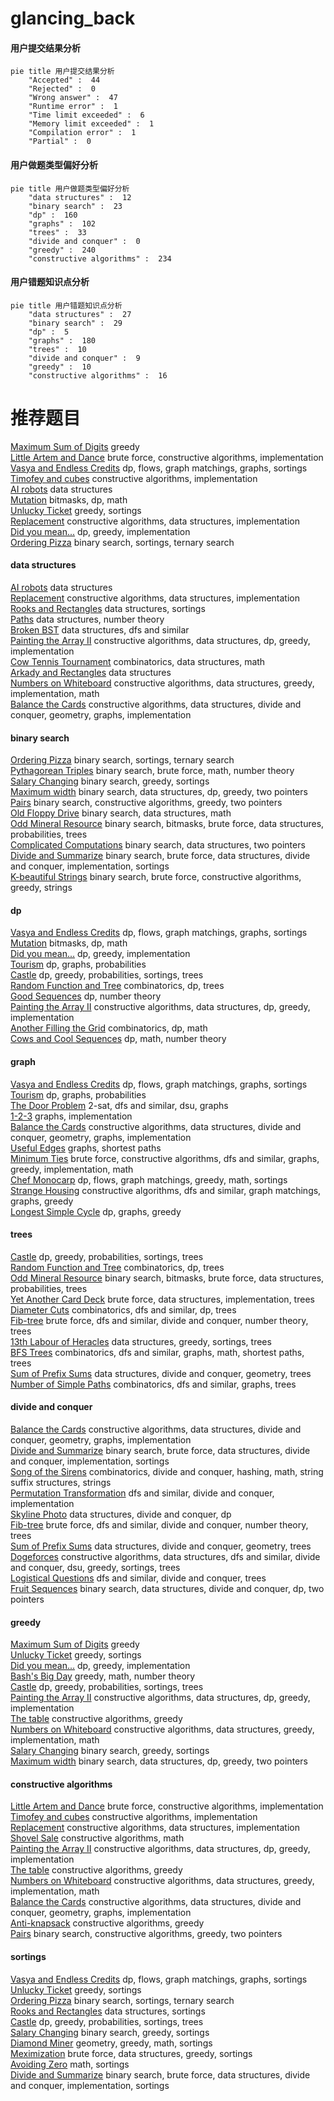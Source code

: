 # glancing_back
<!-- tabs:start -->
#### **用户提交结果分析**

```mermaid
pie title 用户提交结果分析
    "Accepted" :  44
    "Rejected" :  0
    "Wrong answer" :  47
    "Runtime error" :  1
    "Time limit exceeded" :  6
    "Memory limit exceeded" :  1
    "Compilation error" :  1
    "Partial" :  0
```
#### **用户做题类型偏好分析**

```mermaid
pie title 用户做题类型偏好分析
    "data structures" :  12
    "binary search" :  23
    "dp" :  160
    "graphs" :  102
    "trees" :  33
    "divide and conquer" :  0
    "greedy" :  240
    "constructive algorithms" :  234
```
#### **用户错题知识点分析**

```mermaid
pie title 用户错题知识点分析
    "data structures" :  27
    "binary search" :  29
    "dp" :  5
    "graphs" :  180
    "trees" :  10
    "divide and conquer" :  9
    "greedy" :  10
    "constructive algorithms" :  16
```
<!-- tabs:end -->
# 推荐题目
[Maximum Sum of Digits](http://codeforces.com/problemset/problem/1060/B)		greedy		  
[Little Artem and Dance](https://codeforces.com/contest/669/problem/D)		brute force,
                        constructive algorithms,
                        implementation		  
[Vasya and Endless Credits](http://codeforces.com/problemset/problem/1107/F)		dp,
                        flows,
                        graph matchings,
                        graphs,
                        sortings		  
[Timofey and cubes](http://codeforces.com/problemset/problem/764/B)		constructive algorithms,
                        implementation		  
[AI robots](http://codeforces.com/problemset/problem/1045/G)		data structures		  
[Mutation](http://codeforces.com/problemset/problem/76/C)		bitmasks,
                        dp,
                        math		  
[Unlucky Ticket](http://codeforces.com/problemset/problem/160/B)		greedy,
                        sortings		  
[Replacement](https://codeforces.com/contest/136/problem/C)		constructive algorithms,
                        data structures,
                        implementation		  
[Did you mean...](https://codeforces.com/contest/860/problem/A)		dp,
                        greedy,
                        implementation		  
[Ordering Pizza](http://codeforces.com/problemset/problem/865/B)		binary search,
                        sortings,
                        ternary search		  
<!-- tabs:start -->
#### **data structures**
[AI robots](http://codeforces.com/problemset/problem/1045/G)		data structures		  
[Replacement](https://codeforces.com/contest/136/problem/C)		constructive algorithms,
                        data structures,
                        implementation		  
[Rooks and Rectangles](http://codeforces.com/problemset/problem/524/E)		data structures,
                        sortings		  
[Paths](https://codeforces.com/contest/871/problem/D)		data structures,
                        number theory		  
[Broken BST](http://codeforces.com/problemset/problem/797/D)		data structures,
                        dfs and similar		  
[Painting the Array II](http://codeforces.com/problemset/problem/1479/B2)		constructive algorithms,
                        data structures,
                        dp,
                        greedy,
                        implementation		  
[Cow Tennis Tournament](http://codeforces.com/problemset/problem/283/E)		combinatorics,
                        data structures,
                        math		  
[Arkady and Rectangles](http://codeforces.com/problemset/problem/983/D)		data structures		  
[Numbers on Whiteboard](http://codeforces.com/problemset/problem/1430/C)		constructive algorithms,
                        data structures,
                        greedy,
                        implementation,
                        math		  
[Balance the Cards](http://codeforces.com/problemset/problem/1503/F)		constructive algorithms,
                        data structures,
                        divide and conquer,
                        geometry,
                        graphs,
                        implementation		  
#### **binary search**
[Ordering Pizza](http://codeforces.com/problemset/problem/865/B)		binary search,
                        sortings,
                        ternary search		  
[Pythagorean Triples](http://codeforces.com/problemset/problem/1487/D)		binary search,
                        brute force,
                        math,
                        number theory		  
[Salary Changing](http://codeforces.com/problemset/problem/1251/D)		binary search,
                        greedy,
                        sortings		  
[Maximum width](http://codeforces.com/problemset/problem/1492/C)		binary search,
                        data structures,
                        dp,
                        greedy,
                        two pointers		  
[Pairs](http://codeforces.com/problemset/problem/1463/D)		binary search,
                        constructive algorithms,
                        greedy,
                        two pointers		  
[Old Floppy Drive](http://codeforces.com/problemset/problem/1490/G)		binary search,
                        data structures,
                        math		  
[Odd Mineral Resource](http://codeforces.com/problemset/problem/1479/D)		binary search,
                        bitmasks,
                        brute force,
                        data structures,
                        probabilities,
                        trees		  
[Complicated Computations](http://codeforces.com/problemset/problem/1436/E)		binary search,
                        data structures,
                        two pointers		  
[Divide and Summarize](http://codeforces.com/problemset/problem/1461/D)		binary search,
                        brute force,
                        data structures,
                        divide and conquer,
                        implementation,
                        sortings		  
[K-beautiful Strings](http://codeforces.com/problemset/problem/1493/C)		binary search,
                        brute force,
                        constructive algorithms,
                        greedy,
                        strings		  
#### **dp**
[Vasya and Endless Credits](http://codeforces.com/problemset/problem/1107/F)		dp,
                        flows,
                        graph matchings,
                        graphs,
                        sortings		  
[Mutation](http://codeforces.com/problemset/problem/76/C)		bitmasks,
                        dp,
                        math		  
[Did you mean...](https://codeforces.com/contest/860/problem/A)		dp,
                        greedy,
                        implementation		  
[Tourism](https://codeforces.com/contest/1314/problem/D)		dp,
                        graphs,
                        probabilities		  
[Castle](http://codeforces.com/problemset/problem/101/D)		dp,
                        greedy,
                        probabilities,
                        sortings,
                        trees		  
[Random Function and Tree](http://codeforces.com/problemset/problem/482/D)		combinatorics,
                        dp,
                        trees		  
[Good Sequences](https://codeforces.com/contest/265/problem/D)		dp,
                        number theory		  
[Painting the Array II](http://codeforces.com/problemset/problem/1479/B2)		constructive algorithms,
                        data structures,
                        dp,
                        greedy,
                        implementation		  
[Another Filling the Grid](http://codeforces.com/problemset/problem/1228/E)		combinatorics,
                        dp,
                        math		  
[Cows and Cool Sequences](http://codeforces.com/problemset/problem/283/D)		dp,
                        math,
                        number theory		  
#### **graph**
[Vasya and Endless Credits](http://codeforces.com/problemset/problem/1107/F)		dp,
                        flows,
                        graph matchings,
                        graphs,
                        sortings		  
[Tourism](https://codeforces.com/contest/1314/problem/D)		dp,
                        graphs,
                        probabilities		  
[The Door Problem](http://codeforces.com/problemset/problem/776/D)		2-sat,
                        dfs and similar,
                        dsu,
                        graphs		  
[1-2-3](http://codeforces.com/problemset/problem/863/C)		graphs,
                        implementation		  
[Balance the Cards](http://codeforces.com/problemset/problem/1503/F)		constructive algorithms,
                        data structures,
                        divide and conquer,
                        geometry,
                        graphs,
                        implementation		  
[Useful Edges](https://codeforces.com/contest/1483/problem/D)		graphs,
                        shortest paths		  
[Minimum Ties](http://codeforces.com/problemset/problem/1487/C)		brute force,
                        constructive algorithms,
                        dfs and similar,
                        graphs,
                        greedy,
                        implementation,
                        math		  
[Chef Monocarp](http://codeforces.com/problemset/problem/1437/C)		dp,
                        flows,
                        graph matchings,
                        greedy,
                        math,
                        sortings		  
[Strange Housing](http://codeforces.com/problemset/problem/1470/D)		constructive algorithms,
                        dfs and similar,
                        graph matchings,
                        graphs,
                        greedy		  
[Longest Simple Cycle](http://codeforces.com/problemset/problem/1476/C)		dp,
                        graphs,
                        greedy		  
#### **trees**
[Castle](http://codeforces.com/problemset/problem/101/D)		dp,
                        greedy,
                        probabilities,
                        sortings,
                        trees		  
[Random Function and Tree](http://codeforces.com/problemset/problem/482/D)		combinatorics,
                        dp,
                        trees		  
[Odd Mineral Resource](http://codeforces.com/problemset/problem/1479/D)		binary search,
                        bitmasks,
                        brute force,
                        data structures,
                        probabilities,
                        trees		  
[Yet Another Card Deck](http://codeforces.com/problemset/problem/1511/C)		brute force,
                        data structures,
                        implementation,
                        trees		  
[Diameter Cuts](http://codeforces.com/problemset/problem/1499/F)		combinatorics,
                        dfs and similar,
                        dp,
                        trees		  
[Fib-tree](http://codeforces.com/problemset/problem/1491/E)		brute force,
                        dfs and similar,
                        divide and conquer,
                        number theory,
                        trees		  
[13th Labour of Heracles](http://codeforces.com/problemset/problem/1466/D)		data structures,
                        greedy,
                        sortings,
                        trees		  
[BFS Trees](http://codeforces.com/problemset/problem/1495/D)		combinatorics,
                        dfs and similar,
                        graphs,
                        math,
                        shortest paths,
                        trees		  
[Sum of Prefix Sums](http://codeforces.com/problemset/problem/1303/G)		data structures,
                        divide and conquer,
                        geometry,
                        trees		  
[Number of Simple Paths](http://codeforces.com/problemset/problem/1454/E)		combinatorics,
                        dfs and similar,
                        graphs,
                        trees		  
#### **divide and conquer**
[Balance the Cards](http://codeforces.com/problemset/problem/1503/F)		constructive algorithms,
                        data structures,
                        divide and conquer,
                        geometry,
                        graphs,
                        implementation		  
[Divide and Summarize](http://codeforces.com/problemset/problem/1461/D)		binary search,
                        brute force,
                        data structures,
                        divide and conquer,
                        implementation,
                        sortings		  
[Song of the Sirens](http://codeforces.com/problemset/problem/1466/G)		combinatorics,
                        divide and conquer,
                        hashing,
                        math,
                        string suffix structures,
                        strings		  
[Permutation Transformation](http://codeforces.com/problemset/problem/1490/D)		dfs and similar,
                        divide and conquer,
                        implementation		  
[Skyline Photo](https://codeforces.com/contest/1483/problem/C)		data structures,
                        divide and conquer,
                        dp		  
[Fib-tree](http://codeforces.com/problemset/problem/1491/E)		brute force,
                        dfs and similar,
                        divide and conquer,
                        number theory,
                        trees		  
[Sum of Prefix Sums](http://codeforces.com/problemset/problem/1303/G)		data structures,
                        divide and conquer,
                        geometry,
                        trees		  
[Dogeforces](http://codeforces.com/problemset/problem/1494/D)		constructive algorithms,
                        data structures,
                        dfs and similar,
                        divide and conquer,
                        dsu,
                        greedy,
                        sortings,
                        trees		  
[Logistical Questions](http://codeforces.com/problemset/problem/566/C)		dfs and similar,
                        divide and conquer,
                        trees		  
[Fruit Sequences](http://codeforces.com/problemset/problem/1428/F)		binary search,
                        data structures,
                        divide and conquer,
                        dp,
                        two pointers		  
#### **greedy**
[Maximum Sum of Digits](http://codeforces.com/problemset/problem/1060/B)		greedy		  
[Unlucky Ticket](http://codeforces.com/problemset/problem/160/B)		greedy,
                        sortings		  
[Did you mean...](https://codeforces.com/contest/860/problem/A)		dp,
                        greedy,
                        implementation		  
[Bash's Big Day](http://codeforces.com/problemset/problem/757/B)		greedy,
                        math,
                        number theory		  
[Castle](http://codeforces.com/problemset/problem/101/D)		dp,
                        greedy,
                        probabilities,
                        sortings,
                        trees		  
[Painting the Array II](http://codeforces.com/problemset/problem/1479/B2)		constructive algorithms,
                        data structures,
                        dp,
                        greedy,
                        implementation		  
[The table](http://codeforces.com/problemset/problem/226/D)		constructive algorithms,
                        greedy		  
[Numbers on Whiteboard](http://codeforces.com/problemset/problem/1430/C)		constructive algorithms,
                        data structures,
                        greedy,
                        implementation,
                        math		  
[Salary Changing](http://codeforces.com/problemset/problem/1251/D)		binary search,
                        greedy,
                        sortings		  
[Maximum width](http://codeforces.com/problemset/problem/1492/C)		binary search,
                        data structures,
                        dp,
                        greedy,
                        two pointers		  
#### **constructive algorithms**
[Little Artem and Dance](https://codeforces.com/contest/669/problem/D)		brute force,
                        constructive algorithms,
                        implementation		  
[Timofey and cubes](http://codeforces.com/problemset/problem/764/B)		constructive algorithms,
                        implementation		  
[Replacement](https://codeforces.com/contest/136/problem/C)		constructive algorithms,
                        data structures,
                        implementation		  
[Shovel Sale](http://codeforces.com/problemset/problem/899/D)		constructive algorithms,
                        math		  
[Painting the Array II](http://codeforces.com/problemset/problem/1479/B2)		constructive algorithms,
                        data structures,
                        dp,
                        greedy,
                        implementation		  
[The table](http://codeforces.com/problemset/problem/226/D)		constructive algorithms,
                        greedy		  
[Numbers on Whiteboard](http://codeforces.com/problemset/problem/1430/C)		constructive algorithms,
                        data structures,
                        greedy,
                        implementation,
                        math		  
[Balance the Cards](http://codeforces.com/problemset/problem/1503/F)		constructive algorithms,
                        data structures,
                        divide and conquer,
                        geometry,
                        graphs,
                        implementation		  
[Anti-knapsack](http://codeforces.com/problemset/problem/1493/A)		constructive algorithms,
                        greedy		  
[Pairs](http://codeforces.com/problemset/problem/1463/D)		binary search,
                        constructive algorithms,
                        greedy,
                        two pointers		  
#### **sortings**
[Vasya and Endless Credits](http://codeforces.com/problemset/problem/1107/F)		dp,
                        flows,
                        graph matchings,
                        graphs,
                        sortings		  
[Unlucky Ticket](http://codeforces.com/problemset/problem/160/B)		greedy,
                        sortings		  
[Ordering Pizza](http://codeforces.com/problemset/problem/865/B)		binary search,
                        sortings,
                        ternary search		  
[Rooks and Rectangles](http://codeforces.com/problemset/problem/524/E)		data structures,
                        sortings		  
[Castle](http://codeforces.com/problemset/problem/101/D)		dp,
                        greedy,
                        probabilities,
                        sortings,
                        trees		  
[Salary Changing](http://codeforces.com/problemset/problem/1251/D)		binary search,
                        greedy,
                        sortings		  
[Diamond Miner](https://codeforces.com/contest/1496/problem/C)		geometry,
                        greedy,
                        math,
                        sortings		  
[Meximization](http://codeforces.com/problemset/problem/1497/A)		brute force,
                        data structures,
                        greedy,
                        sortings		  
[Avoiding Zero](http://codeforces.com/problemset/problem/1427/A)		math,
                        sortings		  
[Divide and Summarize](http://codeforces.com/problemset/problem/1461/D)		binary search,
                        brute force,
                        data structures,
                        divide and conquer,
                        implementation,
                        sortings		  
<!-- tabs:end -->
